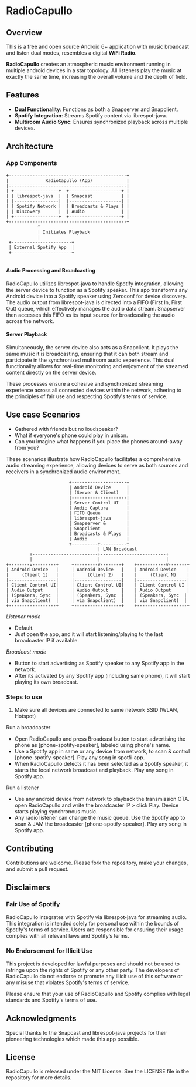 # RadioCapullo

## Overview
This is a free and open source Android 6+ application with music broadcast and listen dual modes, resembles a digital **WiFi Radio**.

**RadioCapullo** creates an atmospheric music environment running in multiple android devices in a star topology. 
All listeners play the music at exactly the same time, increasing the overall volume and the depth of field.


## Features
- **Dual Functionality**: Functions as both a Snapserver and Snapclient.
- **Spotify Integration**: Streams Spotify content via librespot-java.
- **Multiroom Audio Sync**: Ensures synchronized playback across multiple devices.

## Architecture
### App Components

```
+---------------------------------------------+
|              RadioCapullo (App)             |
|---------------------------------------------|
| +-----------------+  +--------------------+ |
| | librespot-java  |  | Snapcast           | |
| |-----------------|  |--------------------| |
| | Spotify Network |  | Broadcasts & Plays | |
| | Discovery       |  | Audio              | |
| +-----------------+  +--------------------+ |
+---------------------------------------------+
            ^
            | Initiates Playback
            |
 +-----------------------+
 | External Spotify App  |
 +-----------------------+


```
#### Audio Processing and Broadcasting
RadioCapullo utilizes librespot-java to handle Spotify integration, allowing the server device to function as a Spotify speaker. This app transforms any Android device into a Spotify speaker using Zeroconf for device discovery. The audio output from librespot-java is directed into a FIFO (First In, First Out) queue, which effectively manages the audio data stream. Snapserver then accesses this FIFO as its input source for broadcasting the audio across the network.

#### Server Playback
Simultaneously, the server device also acts as a Snapclient. It plays the same music it is broadcasting, ensuring that it can both stream and participate in the synchronized multiroom audio experience. This dual functionality allows for real-time monitoring and enjoyment of the streamed content directly on the server device.

These processes ensure a cohesive and synchronized streaming experience across all connected devices within the network, adhering to the principles of fair use and respecting Spotify's terms of service.

## Use case Scenarios

- Gathered with friends but no loudspeaker?
- What if everyone's phone could play in unison. 
- Can you imagine what happens if you place the phones around-away from you?

These scenarios illustrate how RadioCapullo facilitates a comprehensive audio streaming experience, allowing devices to serve as both sources and receivers in a synchronized audio environment.

```
                        +---------------------+
                        | Android Device      |
                        | (Server & Client)   |
                        |---------------------|
                        | Server Control UI   |
                        | Audio Capture       |
                        | FIFO Queue          |
                        | librespot-java      |
                        | Snapserver &        |
                        | Snapclient          |
                        | Broadcasts & Plays  |
                        | Audio               |
                        +----------+----------+
                                   | LAN Broadcast
         +-------------------------+-------------------------+
         |                         |                         |
+--------v---------+     +---------v--------+    +-----------v-------+
| Android Device   |     | Android Device   |    | Android Device    |
|     (Client 1)   |     |     (Client 2)   |    |     (Client N)    |
|------------------|     |------------------|    |-------------------|
| Client Control UI|     | Client Control UI|    | Client Control UI |
| Audio Output     |     | Audio Output     |    | Audio Output      |
| (Speakers, Sync  |     | (Speakers, Sync  |    | (Speakers, Sync  |
| via Snapclient)  |     | via Snapclient)  |    | via Snapclient)  |
+------------------+     +------------------+    +-------------------+
```

*Listener mode*
 - Default.
 - Just open the app, and it will start listening/playing to the last broadcaster IP if available.

*Broadcast mode*
 - Button to start advertising as Spotify speaker to any Spotify app in the network.
 - After its activated by any Spotify app (including same phone), it will start playing its own broadcast.


### Steps to use
 1. Make sure all devices are connected to same network SSID (WLAN, Hotspot) 

Run a broadcaster
 - Open RadioCapullo and press Broadcast button to start advertising the phone as [phone-spotify-speaker], labeled using phone's name.
 - Use a Spotify app in same or any device from network, to scan & control [phone-spotify-speaker]. Play any song in spotfi-app.
 - When RadioCapullo detects it has been selected as a Spotify speaker, it starts the local network broadcast and playback. Play any song in Spotify app.

Run a listener
 - Use any android device from network to playback the transmission OTA. open RadioCapullo and write the broadcaster IP > click Play. Device starts playing synchronous music.
 - Any radio listener can change the music queue. Use the Spotify app to scan & JAM the broadcaster [phone-spotify-speaker]. Play any song in Spotify app.

## Contributing
Contributions are welcome. Please fork the repository, make your changes, and submit a pull request.

## Disclaimers

### Fair Use of Spotify
RadioCapullo integrates with Spotify via librespot-java for streaming audio. This integration is intended solely for personal use within the bounds of Spotify's terms of service. Users are responsible for ensuring their usage complies with all relevant laws and Spotify’s terms.

### No Endorsement for Illicit Use
This project is developed for lawful purposes and should not be used to infringe upon the rights of Spotify or any other party. The developers of RadioCapullo do not endorse or promote any illicit use of this software or any misuse that violates Spotify's terms of service.

Please ensure that your use of RadioCapullo and Spotify complies with legal standards and Spotify's terms of use.

## Acknowledgments
Special thanks to the Snapcast and librespot-java projects for their pioneering technologies which made this app possible.

## License
RadioCapullo is released under the MIT License. See the LICENSE file in the repository for more details.
